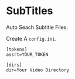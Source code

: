 # SubTitles

Auto Seach Subtitle Files.

Create A ```config.ini```.
```
[tokens]
assrt=YOUR_TOKEN

[dirs]
dir=Your Video Directory
```
